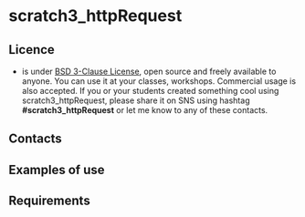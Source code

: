# scratch3_httpRequest
## Licence

-  is under [BSD 3-Clause License](./LICENSE.md), open source and freely available to anyone. You can use it at your classes, workshops. Commercial usage is also accepted. If you or your students created something cool using scratch3_httpRequest, please share it on SNS using hashtag **#scratch3_httpRequest** or let me know to any of these contacts.

## Contacts

## Examples of use

## Requirements

